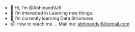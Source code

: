 - 👋 Hi, I’m @AbhinandVJ6
- 👀 I’m interested in Learning new things.
- 🌱 I’m currently learning Data Structures
- 📫 How to reach me ... Mail me: abhinandvj6@gmail.com 

<!---
AbhinandVJ6/AbhinandVJ6 is a ✨ special ✨ repository because its `README.md` (this file) appears on your GitHub profile.
You can click the Preview link to take a look at your changes.
--->
